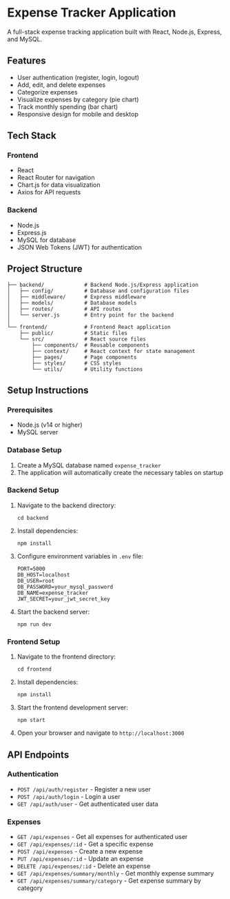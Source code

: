 # Expense Tracker Application

A full-stack expense tracking application built with React, Node.js, Express, and MySQL.

## Features

- User authentication (register, login, logout)
- Add, edit, and delete expenses
- Categorize expenses
- Visualize expenses by category (pie chart)
- Track monthly spending (bar chart)
- Responsive design for mobile and desktop

## Tech Stack

### Frontend
- React
- React Router for navigation
- Chart.js for data visualization
- Axios for API requests

### Backend
- Node.js
- Express.js
- MySQL for database
- JSON Web Tokens (JWT) for authentication

## Project Structure

```
├── backend/             # Backend Node.js/Express application
│   ├── config/          # Database and configuration files
│   ├── middleware/      # Express middleware
│   ├── models/          # Database models
│   ├── routes/          # API routes
│   └── server.js        # Entry point for the backend
│
└── frontend/            # Frontend React application
    ├── public/          # Static files
    └── src/             # React source files
        ├── components/  # Reusable components
        ├── context/     # React context for state management
        ├── pages/       # Page components
        ├── styles/      # CSS styles
        └── utils/       # Utility functions
```

## Setup Instructions

### Prerequisites

- Node.js (v14 or higher)
- MySQL server

### Database Setup

1. Create a MySQL database named `expense_tracker`
2. The application will automatically create the necessary tables on startup

### Backend Setup

1. Navigate to the backend directory:
   ```
   cd backend
   ```

2. Install dependencies:
   ```
   npm install
   ```

3. Configure environment variables in `.env` file:
   ```
   PORT=5000
   DB_HOST=localhost
   DB_USER=root
   DB_PASSWORD=your_mysql_password
   DB_NAME=expense_tracker
   JWT_SECRET=your_jwt_secret_key
   ```

4. Start the backend server:
   ```
   npm run dev
   ```

### Frontend Setup

1. Navigate to the frontend directory:
   ```
   cd frontend
   ```

2. Install dependencies:
   ```
   npm install
   ```

3. Start the frontend development server:
   ```
   npm start
   ```

4. Open your browser and navigate to `http://localhost:3000`

## API Endpoints

### Authentication

- `POST /api/auth/register` - Register a new user
- `POST /api/auth/login` - Login a user
- `GET /api/auth/user` - Get authenticated user data

### Expenses

- `GET /api/expenses` - Get all expenses for authenticated user
- `GET /api/expenses/:id` - Get a specific expense
- `POST /api/expenses` - Create a new expense
- `PUT /api/expenses/:id` - Update an expense
- `DELETE /api/expenses/:id` - Delete an expense
- `GET /api/expenses/summary/monthly` - Get monthly expense summary
- `GET /api/expenses/summary/category` - Get expense summary by category